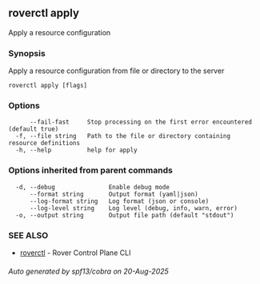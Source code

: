 ## roverctl apply

Apply a resource configuration

### Synopsis

Apply a resource configuration from file or directory to the server

```
roverctl apply [flags]
```

### Options

```
      --fail-fast     Stop processing on the first error encountered (default true)
  -f, --file string   Path to the file or directory containing resource definitions
  -h, --help          help for apply
```

### Options inherited from parent commands

```
  -d, --debug               Enable debug mode
      --format string       Output format (yaml|json)
      --log-format string   Log format (json or console)
      --log-level string    Log level (debug, info, warn, error)
  -o, --output string       Output file path (default "stdout")
```

### SEE ALSO

* [roverctl](roverctl.md)	 - Rover Control Plane CLI

###### Auto generated by spf13/cobra on 20-Aug-2025
